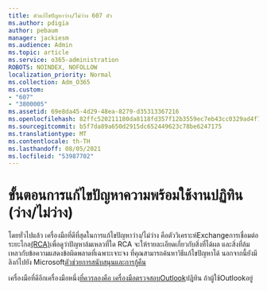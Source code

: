 ```yaml
---
title: ตัวแก้ไขปัญหาว่าง/ไม่ว่าง 607 ตัว
ms.author: pdigia
author: pebaum
manager: jackiesm
ms.audience: Admin
ms.topic: article
ms.service: o365-administration
ROBOTS: NOINDEX, NOFOLLOW
localization_priority: Normal
ms.collection: Adm_O365
ms.custom:
- "607"
- "3800005"
ms.assetid: 69e8da45-4d29-48ea-8279-d35313367216
ms.openlocfilehash: 82ffc520211180da8118fd357f12b3559ec7eb43cc0329ad4f7e58f42bd8c3eb
ms.sourcegitcommit: b5f7da89a650d2915dc652449623c78be6247175
ms.translationtype: MT
ms.contentlocale: th-TH
ms.lasthandoff: 08/05/2021
ms.locfileid: "53987702"
---
```

# <a name="troubleshooting-steps-for-calendar-availability-freebusy"></a>ขั้นตอนการแก้ไขปัญหาความพร้อมใช้งานปฏิทิน (ว่าง/ไม่ว่าง)

โดยทั่วไปแล้ว เครื่องมือที่ดีที่สุดในการแก้ไขปัญหาว่าง/ไม่ว่าง คือตัววิเคราะห์Exchangeการเชื่อมต่อระยะไกล[(RCA)](https://testconnectivity.microsoft.com/Default.aspx?testId=freeBusy)เพื่อดูว่าปัญหาล้มเหลวที่ใด RCA จะให้รายละเอียดเกี่ยวกับสิ่งที่ได้ผล และสิ่งที่ล้มเหลวกับข้อความแสดงข้อผิดพลาดที่เฉพาะเจาะจง ที่คุณสามารถค้นหาวิธีแก้ไขปัญหาได้ นอกจากนี้ยังมีลิงก์ไปยัง Microsoft[ตัวช่วยการสนับสนุนและการกู้คืน](https://diagnostics.office.com/)

เครื่องมือที่ดีอีกเครื่องมือหนึ่ง[ที่ควรลองคือ เครื่องมือตรวจสอบOutlook](https://www.microsoft.com/download/details.aspx?id=28786)ปฏิทิน ถ้าผู้ใช้Outlookอยู่
